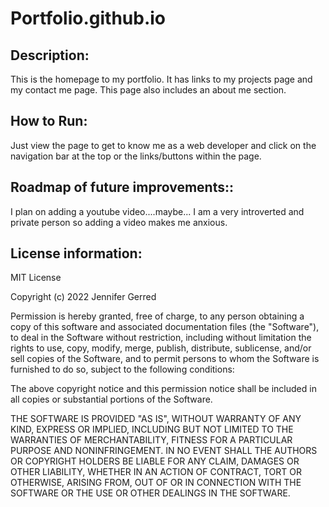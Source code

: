 # Portfolio.github.io

## Description:
This is the homepage to my portfolio. It has links to my projects page and my contact me page. This page also includes an about me section. 
## How to Run:  
Just view the page to get to know me as a web developer and click on the navigation bar at the top or the links/buttons within the page. 
## Roadmap of future improvements:: 
I plan on adding a youtube video....maybe... I am a very introverted and private person so adding a video makes me anxious. 
## License information: 
MIT License

Copyright (c) 2022 Jennifer Gerred

Permission is hereby granted, free of charge, to any person obtaining a copy
of this software and associated documentation files (the "Software"), to deal
in the Software without restriction, including without limitation the rights
to use, copy, modify, merge, publish, distribute, sublicense, and/or sell
copies of the Software, and to permit persons to whom the Software is
furnished to do so, subject to the following conditions:

The above copyright notice and this permission notice shall be included in all
copies or substantial portions of the Software.

THE SOFTWARE IS PROVIDED "AS IS", WITHOUT WARRANTY OF ANY KIND, EXPRESS OR
IMPLIED, INCLUDING BUT NOT LIMITED TO THE WARRANTIES OF MERCHANTABILITY,
FITNESS FOR A PARTICULAR PURPOSE AND NONINFRINGEMENT. IN NO EVENT SHALL THE
AUTHORS OR COPYRIGHT HOLDERS BE LIABLE FOR ANY CLAIM, DAMAGES OR OTHER
LIABILITY, WHETHER IN AN ACTION OF CONTRACT, TORT OR OTHERWISE, ARISING FROM,
OUT OF OR IN CONNECTION WITH THE SOFTWARE OR THE USE OR OTHER DEALINGS IN THE
SOFTWARE.
